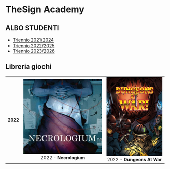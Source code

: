 # TheSign Academy

## ALBO STUDENTI

- [Triennio 2021/2024](https://github.com/TheSignAcademy/Albo_2124)
- [Triennio 2022/2025](https://github.com/TheSignAcademy/Albo_2225)
- [Triennio 2023/2026](https://github.com/TheSignAcademy/Albo_2326)

## Libreria giochi

<table>
  <tr>
    <th>2022</th>
    <td>
      <div>
        <a href="https://github.com/TheSignAcademy/tw_necrologium">
          <img src="https://github.com/TheSignAcademy/.github/blob/main/profile/media/2022/Necrologium.jpg?raw=true" style="width:200; height:300; object-fit:cover" />
        </a>
        <div style="width:100%; text-align:center">2022 - <b>Necrologium</b></div>
      </div>
    </td>
    <td>
      <div>
        <a href="https://github.com/TheSignAcademy/tw_dungeonsatwar">
          <img src="https://github.com/TheSignAcademy/.github/blob/main/profile/media/2022/DungeonsAtWar.png?raw=true" style="width:200; height:300; object-fit:cover" />
        </a>
        <div style="width:100%; text-align:center">2022 - <b>Dungeons At War</b></div>
      </div>
    </td>
  </tr>
</table>
